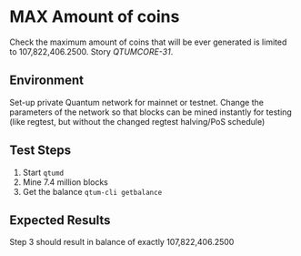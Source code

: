 # MAX Amount of coins

Check the maximum amount of coins that will be ever generated is limited to 107,822,406.2500. Story *QTUMCORE-31*.

## Environment

Set-up private Quantum network for mainnet or testnet. Change the parameters of the network so that blocks can be mined instantly for testing (like regtest, but without the changed regtest halving/PoS schedule)

## Test Steps

1. Start `qtumd`
2. Mine 7.4 million blocks
3. Get the balance `qtum-cli getbalance`

## Expected Results

Step 3 should result in balance of exactly 107,822,406.2500 

